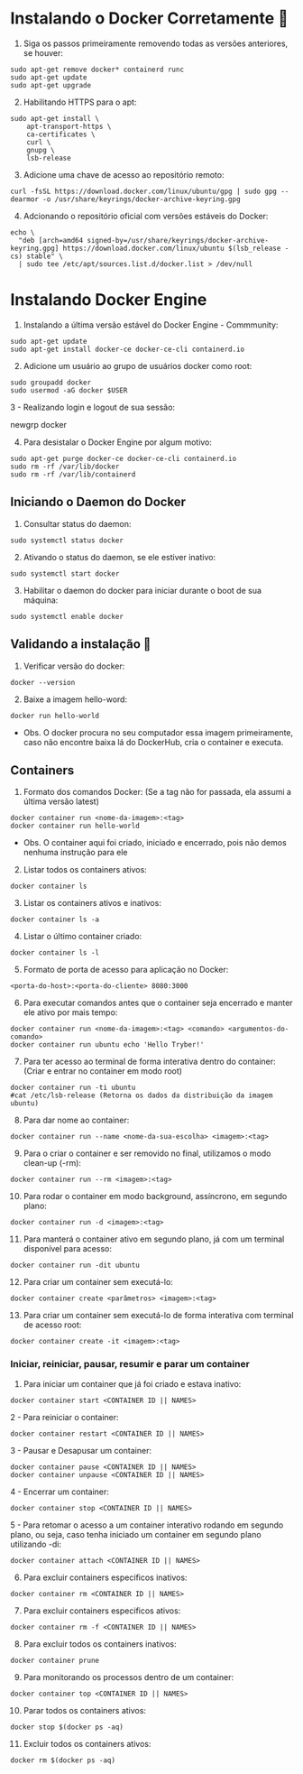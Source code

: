 # Instalando o Docker Corretamente :rocket:

1. Siga os passos primeiramente removendo todas as versões anteriores, se houver:

```
sudo apt-get remove docker* containerd runc
sudo apt-get update
sudo apt-get upgrade
```

2. Habilitando HTTPS para o apt:

```
sudo apt-get install \
    apt-transport-https \
    ca-certificates \
    curl \
    gnupg \
    lsb-release    
```
    
3. Adicione uma chave de acesso ao repositório remoto:  

`curl -fsSL https://download.docker.com/linux/ubuntu/gpg | sudo gpg --dearmor -o /usr/share/keyrings/docker-archive-keyring.gpg`

4. Adcionando o repositório oficial com versões estáveis do Docker:

```
echo \
  "deb [arch=amd64 signed-by=/usr/share/keyrings/docker-archive-keyring.gpg] https://download.docker.com/linux/ubuntu $(lsb_release -cs) stable" \
  | sudo tee /etc/apt/sources.list.d/docker.list > /dev/null
  ```
  
  
 # Instalando Docker Engine 

1. Instalando a última versão estável do Docker Engine - Commmunity:

```
sudo apt-get update
sudo apt-get install docker-ce docker-ce-cli containerd.io
```

2. Adicione um usuário ao grupo de usuários docker como root:

```
sudo groupadd docker
sudo usermod -aG docker $USER
```

3 - Realizando login e logout de sua sessão:

newgrp docker

4. Para desistalar o Docker Engine por algum motivo:

```
sudo apt-get purge docker-ce docker-ce-cli containerd.io
sudo rm -rf /var/lib/docker
sudo rm -rf /var/lib/containerd
```

## Iniciando o Daemon do Docker

1. Consultar status do daemon:

`sudo systemctl status docker`

2. Ativando o status do daemon, se ele estiver inativo:

`sudo systemctl start docker`

3. Habilitar o daemon do docker para iniciar durante o boot de sua máquina:

`sudo systemctl enable docker`

## Validando a instalação :runner:

1. Verificar versão do docker:

`docker --version`

2. Baixe a imagem hello-word:

`docker run hello-world`

- Obs. O docker procura no seu computador essa imagem primeiramente, caso não encontre baixa lá do DockerHub, cria o container e executa.

## Containers 

1. Formato dos comandos Docker: (Se a tag não for passada, ela assumi a última versão latest)

```
docker container run <nome-da-imagem>:<tag>
docker container run hello-world
```

- Obs. O container aqui foi criado, iniciado e encerrado, pois não demos nenhuma instrução para ele

2. Listar todos os containers ativos:

`docker container ls`

3. Listar os containers ativos e inativos:

`docker container ls -a`

4. Listar o último container criado:

`docker container ls -l`

5. Formato de porta de acesso para aplicação no Docker:

`<porta-do-host>:<porta-do-cliente>
8080:3000`

6. Para executar comandos antes que o container seja encerrado e manter ele ativo por mais tempo:

```
docker container run <nome-da-imagem>:<tag> <comando> <argumentos-do-comando>
docker container run ubuntu echo 'Hello Tryber!'
```

7. Para ter acesso ao terminal de forma interativa dentro do container: (Criar e entrar no container em modo root)

```
docker container run -ti ubuntu
#cat /etc/lsb-release (Retorna os dados da distribuição da imagem ubuntu)
```

8. Para dar nome ao container:

`docker container run --name <nome-da-sua-escolha> <imagem>:<tag>`

9. Para o criar o container e ser removido no final, utilizamos o modo clean-up (-rm):

`docker container run --rm <imagem>:<tag>`

10. Para rodar o container em modo background, assíncrono, em segundo plano:

`docker container run -d <imagem>:<tag>`

11. Para manterá o container ativo em segundo plano, já com um terminal disponível para acesso:

`docker container run -dit ubuntu`

12. Para criar um container sem executá-lo:

`docker container create <parâmetros> <imagem>:<tag>`

13. Para criar um container sem executá-lo de forma interativa com terminal de acesso root:

`docker container create -it <imagem>:<tag>`

### Iniciar, reiniciar, pausar, resumir e parar um container

1. Para iniciar um container que já foi criado e estava inativo:

`docker container start <CONTAINER ID || NAMES>`

2 - Para reiniciar o container:

`docker container restart <CONTAINER ID || NAMES>`

3 - Pausar e Desapusar um container:

```
docker container pause <CONTAINER ID || NAMES>
docker container unpause <CONTAINER ID || NAMES>
```

4 - Encerrar um container:

`docker container stop <CONTAINER ID || NAMES>`

5 - Para retomar o acesso a um container interativo rodando em segundo plano, ou seja, caso tenha iniciado um container em segundo plano utilizando -di:

`docker container attach <CONTAINER ID || NAMES>`

6. Para excluir containers especificos inativos:

`docker container rm <CONTAINER ID || NAMES>`

7. Para excluir containers especificos ativos:

`docker container rm -f <CONTAINER ID || NAMES>`

8. Para excluir todos os containers inativos:

`docker container prune`

9. Para monitorando os processos dentro de um container:

`docker container top <CONTAINER ID || NAMES>`

10. Parar todos os containers ativos:

`docker stop $(docker ps -aq)`

11. Excluir todos os containers ativos:

`docker rm $(docker ps -aq)`

